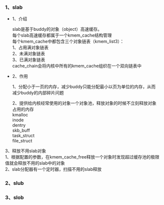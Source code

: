 ### 1、slab  

- 1、介绍  

	slab是基于buddy的对象（object）高速缓存。  
	每个slab高速缓存都属于一个kmem_cache结构管理  
	每个kmem_cache中都包含三个对象链表（kmem_list3）：  
		1、占用满对象链表  
		2、未满对象链表  
		3、已满对象链表  
	cache_chain会将内核中所有的kmem_cache组织在一个双向链表中  

- 2、作用  

	1、分配小于一页的内存，减少buddy只能分配最小以页为单位的内存，从而减少buddy的内部碎片问题  
	
	2、提供给内核经常使用的对象一个对象池，释放对象的时候不立刻释放对象占用的内存  
	kmalloc  
	inode  
	dentry  
	skb_buff  
	task_struct  
	file_struct	  
	

3、释放不用slab对象  
	1、根据配置的参数，在kmem_cache_free释放一个对象时发现超过缓存池的极限值就会释放不用的slab中的对象  
	2、slab分配器有一个定时器，扫描不用的slab释放  

### 2、slub  


### 3、slob  